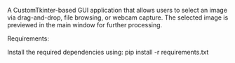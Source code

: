 A CustomTkinter-based GUI application that allows users to select an image via drag-and-drop, file browsing, or webcam capture. The selected image is previewed in the main window for further processing.

Requirements:

Install the required dependencies using:
pip install -r requirements.txt
